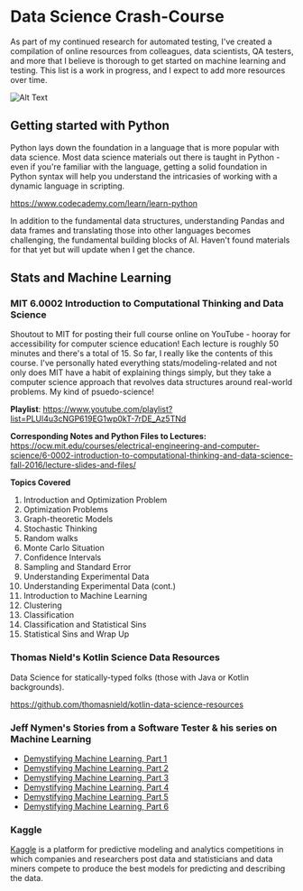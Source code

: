 # Data Science Crash-Course
As part of my continued research for automated testing, I've created a compilation of online resources from colleagues, data scientists, QA testers, and more that I believe is thorough to get started on machine learning and testing.  This list is a work in progress, and I expect to add more resources over time.

![Alt Text](https://media.giphy.com/media/OFIsBxe3v7mKI/giphy.gif)

## Getting started with Python
Python lays down the foundation in a language that is more popular with data science.  Most data science materials out there is taught in Python - even if you're familiar with the language, getting a solid foundation in Python syntax will help you understand the intricasies of working with a dynamic language in scripting.

https://www.codecademy.com/learn/learn-python

 In addition to the fundamental data structures, understanding Pandas and data frames and translating those into other languages becomes challenging, the fundamental building blocks of AI.  Haven't found materials for that yet but will update when I get the chance. 

## Stats and Machine Learning

### MIT 6.0002 Introduction to Computational Thinking and Data Science
Shoutout to MIT for posting their full course online on YouTube - hooray for accessibility for computer science education! Each lecture is roughly 50 minutes and there's a total of 15. So far, I really like the contents of this course. I've personally hated everything stats/modeling-related and not only does MIT have a habit of explaining things simply, but they take a computer science approach that revolves data structures around real-world problems.  My kind of psuedo-science!

**Playlist**: https://www.youtube.com/playlist?list=PLUl4u3cNGP619EG1wp0kT-7rDE_Az5TNd

**Corresponding Notes and Python Files to Lectures:** https://ocw.mit.edu/courses/electrical-engineering-and-computer-science/6-0002-introduction-to-computational-thinking-and-data-science-fall-2016/lecture-slides-and-files/

**Topics Covered**
 1.  Introduction and Optimization Problem
 2.  Optimization Problems
 3.  Graph-theoretic Models
 4.  Stochastic Thinking
 5.  Random walks
 6.  Monte Carlo Situation
 7.  Confidence Intervals
 8.  Sampling and Standard Error
 9.  Understanding Experimental Data
 10. Understanding Experimental Data (cont.)
 11. Introduction to Machine Learning
 12. Clustering
 13. Classification
 14. Classification and Statistical Sins
 15. Statistical Sins and Wrap Up

### Thomas Nield's Kotlin Science Data Resources 
Data Science for statically-typed folks (those with Java or Kotlin backgrounds). 

https://github.com/thomasnield/kotlin-data-science-resources

### Jeff Nymen's __Stories from a Software Tester__ & his series on Machine Learning
* [Demystifying Machine Learning, Part 1](http://testerstories.com/2018/09/demystifying-machine-learning-part-1/)
* [Demystifying Machine Learning, Part 2](http://testerstories.com/2018/09/demystifying-machine-learning-part-2/)
* [Demystifying Machine Learning, Part 3](http://testerstories.com/2018/09/demystifying-machine-learning-part-3/)
* [Demystifying Machine Learning, Part 4](http://testerstories.com/2018/09/demystifying-machine-learning-part-4/)
* [Demystifying Machine Learning, Part 5](http://testerstories.com/2018/09/demystifying-machine-learning-part-5/)
* [Demystifying Machine Learning, Part 6](http://testerstories.com/2018/09/demystifying-machine-learning-part-6/)

### Kaggle
[Kaggle](https://www.kaggle.com/) is a platform for predictive modeling and analytics competitions in which companies and researchers post data and statisticians and data miners compete to produce the best models for predicting and describing the data.
